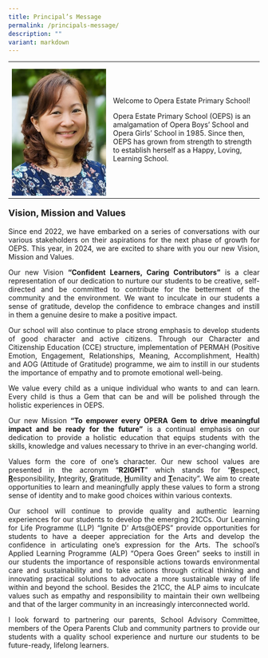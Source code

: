 ```yaml
---
title: Principal’s Message
permalink: /principals-message/
description: ""
variant: markdown
---
```

<table style="border-collapse:collapse;border:none;mso-yfti-tbllook:1184;mso-padding-alt:
 0cm 5.4pt 0cm 5.4pt;mso-border-insideh:none;mso-border-insidev:none" cellpadding="0" cellspacing="0" border="0" class="MsoTableGrid"><tbody><tr style="mso-yfti-irow:0;mso-yfti-firstrow:yes;mso-yfti-lastrow:yes"><td style="width:141.5pt;padding:0cm 5.4pt 0cm 5.4pt" valign="top" width="189"><p style="margin-bottom:0cm;text-align:justify;text-justify:
  inter-ideograph;line-height:normal" class="MsoNormal"><span style="font-size:14.0pt;mso-bidi-font-size:
  10.0pt;mso-fareast-font-family:Arial;mso-bidi-font-family:Calibri;mso-bidi-theme-font:
  minor-latin;color:#484848"><img src="/images/p2024.jpg"></span></p></td><td>
	
<p style="font-size:18px:" align="justify">Welcome to Opera Estate Primary School! <br>
	
Opera Estate Primary School (OEPS) is an amalgamation of Opera Boys’ School and Opera Girls’ School in 1985. Since then, OEPS has grown from strength to strength to establish herself as a Happy, Loving, Learning School. </p></td>
	
	
</tr>
</tbody>
</table>

<p style="font-size:18px;" align="justify"><b>Vision, Mission and Values</b></p>

<p style="font-size:18px:" align="justify">Since end 2022, we have embarked on a series of conversations with our various stakeholders on their aspirations for the next phase of growth for OEPS. This year, in 2024, we are excited to share with you our new Vision, Mission and Values.
</p>

<p style="font-size:18px:" align="justify">Our new Vision <b>“Confident Learners, Caring Contributors”</b> is a clear representation of our dedication to nurture our students to be creative, self-directed and be committed to contribute for the betterment of the community and the environment. We want to inculcate in our students a sense of gratitude, develop the confidence to embrace changes and instill in them a genuine desire to make a positive impact. 
</p>

<p style="font-size:18px:" align="justify">Our school will also continue to place strong emphasis to develop students of good character and active citizens. Through our Character and Citizenship Education (CCE) structure, implementation of PERMAH (Positive Emotion, Engagement, Relationships, Meaning, Accomplishment, Health) and AOG (Attitude of Gratitude) programme, we aim to instill in our students the importance of empathy and to promote emotional well-being.
</p>

<p style="font-size:18px:" align="justify">We value every child as a unique individual who wants to and can learn. Every child is thus a Gem that can be and will be polished through the holistic experiences in OEPS. 
</p>

<p style="font-size:18px:" align="justify">Our new Mission <b>“To empower every OPERA Gem to drive meaningful impact and be ready for the future”</b> is a continual emphasis on our dedication to provide a holistic education that equips students with the skills, knowledge and values necessary to thrive in an ever-changing world. 
</p>

<p style="font-size:18px:" align="justify">Values form the core of one’s character. Our new school values are presented in the acronym “<b>R2IGHT</b>” which stands for “<b><u>R</u></b>espect, <b><u>R</u></b>esponsibility, <b><u>I</u></b>ntegrity, <b><u>G</u></b>ratitude, <b><u>H</u></b>umility and <b><u>T</u></b>enacity”. We aim to create opportunities to learn and meaningfully apply these values to form a strong sense of identity and to make good choices within various contexts. 
</p>

<p style="font-size:18px:" align="justify">Our school will continue to provide quality and authentic learning experiences for our students to develop the emerging 21CCs. Our Learning for Life Programme (LLP) “Ignite D’ Arts@OEPS” provide opportunities for students to have a deeper appreciation for the Arts and develop the confidence in articulating one’s expression for the Arts.  The school’s Applied Learning Programme (ALP) “Opera Goes Green” seeks to instill in our students the importance of responsible actions towards environmental care and sustainability and to take actions through critical thinking and innovating practical solutions to advocate a more sustainable way of life within and beyond the school. Besides the 21CC, the ALP aims to inculcate values such as empathy and responsibility to maintain their own wellbeing and that of the larger community in an increasingly interconnected world.
</p>

<p style="font-size:18px:" align="justify">I look forward to partnering our parents, School Advisory Committee, members of the Opera Parents Club and community partners to provide our students with a quality school experience and nurture our students to be future-ready, lifelong learners.
</p>